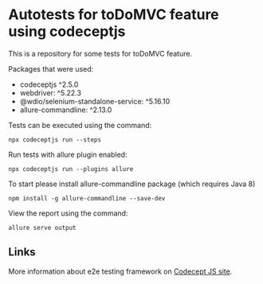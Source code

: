 # Autotests for toDoMVC feature using codeceptjs

This is a repository for some tests for toDoMVC feature.

Packages that were used:

- codeceptjs ^2.5.0
- webdriver: ^5.22.3
- @wdio/selenium-standalone-service: ^5.16.10
- allure-commandline: ^2.13.0

Tests can be executed using the command:
```
npx codeceptjs run --steps
```

Run tests with allure plugin enabled:
```
npx codeceptjs run --plugins allure
```

To start please install allure-commandline package (which requires Java 8)
```
npm install -g allure-commandline --save-dev
```

View the report using the command:
```
allure serve output
```

## Links

More information about e2e testing framework on
[Codecept JS site](https://codecept.io).